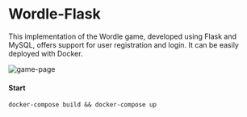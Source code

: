 # Wordle-Flask

This implementation of the Wordle game, developed using Flask and MySQL, offers support for user registration and login. It can be easily deployed with Docker.

![game-page](https://typora-1313035735.cos.ap-nanjing.myqcloud.com/img/2024-03-14-142525.png)

#### Start

```shell
docker-compose build && docker-compose up
```

